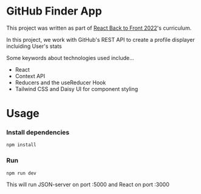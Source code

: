 # GitHub Finder App

This project was written as part of [React Back to Front 2022](https://www.udemy.com/course/react-front-to-back-2022/)'s curriculum.

In this project, we work with GitHub's REST API to create a profile displayer incluiding User's stats

Some keywords about technologies used include...

- React
- Context API
- Reducers and the useReducer Hook
- Tailwind CSS and Daisy UI for component styling

# Usage

### Install dependencies

```bash
npm install
```

### Run

```bash
npm run dev
```

This will run JSON-server on port :5000 and React on port :3000
